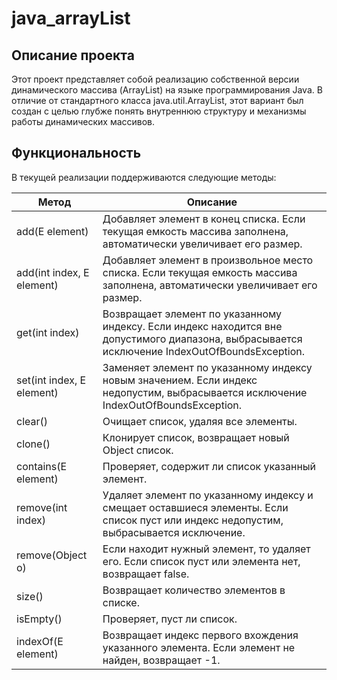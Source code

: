 # java_arrayList

## Описание проекта
Этот проект представляет собой реализацию собственной версии динамического массива (ArrayList) на языке программирования Java. 
В отличие от стандартного класса java.util.ArrayList, этот вариант был создан с целью глубже понять внутреннюю структуру и механизмы работы динамических массивов.

## Функциональность
В текущей реализации поддерживаются следующие методы:

| Метод | Описание |
| --- | --- |
| add(E element) | Добавляет элемент в конец списка. Если текущая емкость массива заполнена, автоматически увеличивает его размер. |
| add(int index, E element) | Добавляет элемент в произвольное место списка. Если текущая емкость массива заполнена, автоматически увеличивает его размер.
| get(int index) | Возвращает элемент по указанному индексу. Если индекс находится вне допустимого диапазона, выбрасывается исключение IndexOutOfBoundsException. |
| set(int index, E element) | Заменяет элемент по указанному индексу новым значением. Если индекс недопустим, выбрасывается исключение IndexOutOfBoundsException. |
| clear() | Очищает список, удаляя все элементы. |
| clone() | Клонирует список, возвращает новый Object список. |
| contains(E element) | Проверяет, содержит ли список указанный элемент. |
| remove(int index) | Удаляет элемент по указанному индексу и смещает оставшиеся элементы. Если список пуст или индекс недопустим, выбрасывается исключение. |
| remove(Object o) | Если находит нужный элемент, то удаляет его. Если список пуст или элемента нет, возвращает false. |
| size() | Возвращает количество элементов в списке. |
| isEmpty() | Проверяет, пуст ли список. |
| indexOf(E element) | Возвращает индекс первого вхождения указанного элемента. Если элемент не найден, возвращает -1. |
